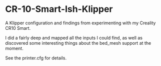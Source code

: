 # CR-10-Smart-Ish-Klipper
A Klipper configuration and findings from experimenting with my Creality CR10 Smart.

I did a fairly deep and mapped all the inputs I could find, as well as discovered some interesting things about the bed_mesh support at the moment.

See the printer.cfg for details. 
